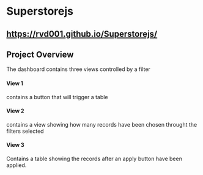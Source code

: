 ﻿# Superstorejs
 
 ## https://rvd001.github.io/Superstorejs/
 
 ## Project Overview
 
 
The dashboard contains three views controlled by a filter

#### View 1

contains a button that will trigger a table

#### View 2

contains a view showing how many records have been chosen throught the filters selected

#### View 3

Contains a table showing the records after an apply button have been applied.
